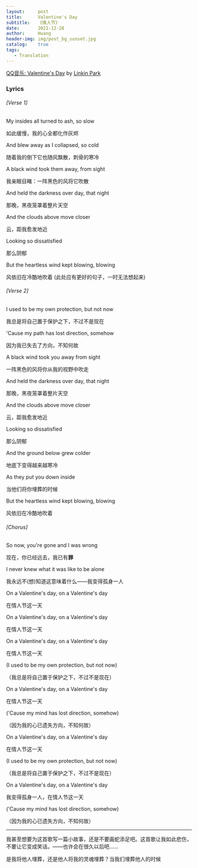 ```yaml
---
layout:     post
title:      Valentine's Day
subtitle:   《情人节》
date:       2021-12-28
author:     Huang
header-img: img/post_bg_sunset.jpg
catalog:    true
tags:
   - Translation
---
```


[QQ音乐: Valentine's Day](https://y.qq.com/n/ryqq/songDetail/000H1DOW4MuIP4) by [Linkin Park](https://www.linkinpark.com/)

### Lyrics

###### [Verse 1]
My insides all turned to ash, so slow

如此缓慢，我的心全都化作灰烬

And blew away as I collapsed, so cold

随着我的倒下它也随风飘散，刺骨的寒冷

A black wind took them away, from sight

我亲眼目睹：一阵黑色的风将它吹散

And held the darkness over day, that night

那晚，黑夜笼罩着整片天空

And the clouds above move closer

云，距我愈发地近

Looking so dissatisfied

那么阴郁

But the heartless wind kept blowing, blowing

风依旧在冷酷地吹着 (此处应有更好的句子，一时无法想起来)

###### [Verse 2]

I used to be my own protection, but not now

我总是将自己置于保护之下，不过不是现在

'Cause my path has lost direction, somehow

因为我已失去了方向，不知何故

A black wind took you away from sight

一阵黑色的风将你从我的视野中吹走

And held the darkness over day, that night

那晚，黑夜笼罩着整片天空

And the clouds above move closer

云，距我愈发地近

Looking so dissatisfied

那么阴郁

And the ground below grew colder

地底下变得越来越寒冷

As they put you down inside

当他们将你埋葬的时候

But the heartless wind kept blowing, blowing

风依旧在冷酷地吹着

###### [Chorus]
So now, you're gone and I was wrong

现在，你已经远去，我已有**罪**

I never knew what it was like to be alone

我永远不(想)知道这意味着什么——我变得孤身一人

On a Valentine's day, on a Valentine's day

在情人节这一天

On a Valentine's day, on a Valentine's day

在情人节这一天

On a Valentine's day, on a Valentine's day

在情人节这一天

(I used to be my own protection, but not now)

（我总是将自己置于保护之下，不过不是现在）

On a Valentine's day, on a Valentine's day

在情人节这一天

('Cause my mind has lost direction, somehow)

（因为我的心已遗失方向，不知何故）

On a Valentine's day, on a Valentine's day

在情人节这一天

(I used to be my own protection, but not now)

（我总是将自己置于保护之下，不过不是现在）

On a Valentine's day, on a Valentine's day

我变得孤身一人，在情人节这一天

('Cause my mind has lost direction, somehow)

（因为我的心已遗失方向，不知何故）



---

我甚至想要为这首歌写一篇小故事，还是不要画蛇添足吧。这首歌让我如此悲伤，不要让它变成笑话。——也许会在很久以后吧……

是我将他人埋葬，还是他人将我的灵魂埋葬？当我们埋葬他人的时候
